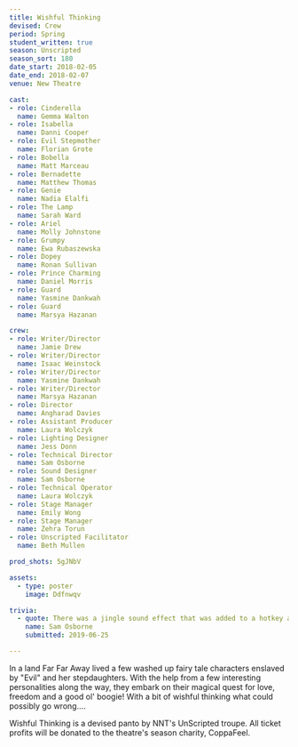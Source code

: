 ```yaml
---
title: Wishful Thinking
devised: Crew
period: Spring
student_written: true
season: Unscripted
season_sort: 180
date_start: 2018-02-05
date_end: 2018-02-07
venue: New Theatre

cast:
- role: Cinderella
  name: Gemma Walton
- role: Isabella
  name: Danni Cooper
- role: Evil Stepmother
  name: Florian Grote
- role: Bobella
  name: Matt Marceau
- role: Bernadette
  name: Matthew Thomas
- role: Genie
  name: Nadia Elalfi
- role: The Lamp
  name: Sarah Ward
- role: Ariel
  name: Molly Johnstone
- role: Grumpy
  name: Ewa Rubaszewska
- role: Dopey
  name: Ronan Sullivan
- role: Prince Charming
  name: Daniel Morris
- role: Guard
  name: Yasmine Dankwah
- role: Guard
  name: Marsya Hazanan

crew:
- role: Writer/Director
  name: Jamie Drew
- role: Writer/Director
  name: Isaac Weinstock
- role: Writer/Director
  name: Yasmine Dankwah
- role: Writer/Director
  name: Marsya Hazanan
- role: Director
  name: Angharad Davies
- role: Assistant Producer
  name: Laura Wolczyk
- role: Lighting Designer
  name: Jess Donn
- role: Technical Director
  name: Sam Osborne
- role: Sound Designer
  name: Sam Osborne
- role: Technical Operator
  name: Laura Wolczyk
- role: Stage Manager
  name: Emily Wong
- role: Stage Manager
  name: Zehra Torun
- role: Unscripted Facilitator
  name: Beth Mullen

prod_shots: 5gJNbV

assets:
  - type: poster
    image: Ddfnwqv

trivia:
  - quote: There was a jingle sound effect that was added to a hotkey and following opening night thrown in ever so gratuitously.
    name: Sam Osborne
    submitted: 2019-06-25

---
```


In a land Far Far Away lived a few washed up fairy tale characters enslaved by "Evil" and her stepdaughters. 
With the help from a few interesting personalities along the way, they embark on their magical quest for love, freedom and a good ol' boogie! With a bit of wishful thinking what could possibly go wrong....

Wishful Thinking is a devised panto by NNT's UnScripted troupe. All ticket profits will be donated to the theatre's season charity, CoppaFeel.
